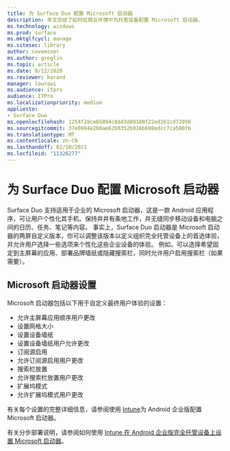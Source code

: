 ```yaml
---
title: 为 Surface Duo 配置 Microsoft 启动器
description: 本文总结了如何在商业环境中为托管设备配置 Microsoft 启动器。
ms.technology: windows
ms.prod: surface
ms.mktglfcycl: manage
ms.sitesec: library
author: coveminer
ms.author: greglin
ms.topic: article
ms.date: 8/12/2020
ms.reviewer: karand
manager: laurawi
ms.audience: itpro
audience: ITPro
ms.localizationpriority: medium
appliesto:
- Surface Duo
ms.openlocfilehash: 1254f28ce65894c8d43d89188f22ed161cd72098
ms.sourcegitcommit: 37e0994e2b8ae62b0352b016b698edcc7ca500fb
ms.translationtype: MT
ms.contentlocale: zh-CN
ms.lasthandoff: 02/10/2021
ms.locfileid: "11326277"
---
```

# 为 Surface Duo 配置 Microsoft 启动器

Surface Duo 支持适用于企业的 Microsoft 启动器，这是一款 Android 应用程序，可让用户个性化其手机、保持井井有条地工作，并无缝同步移动设备和电脑之间的日历、任务、笔记等内容。 事实上，Surface Duo 启动器是 Microsoft 启动器的两屏自定义版本，你可以调整该版本以定义组织完全托管设备上的首选体验，并允许用户选择一些选项来个性化这些企业设备的体验。 例如，可以选择希望固定到主屏幕的应用、部署品牌墙纸或隐藏搜索栏，同时允许用户启用搜索栏（如果需要）。

## Microsoft 启动器设置

Microsoft 启动器包括以下用于自定义最终用户体验的设置：


- 允许主屏幕应用顺序用户更改
- 设置网格大小
- 设置设备墙纸
- 设置设备墙纸用户允许更改
- 订阅源启用
- 允许订阅源启用用户更改
- 搜索栏放置
- 允许搜索栏放置用户更改
- 扩展坞模式
- 允许扩展坞模式用户更改

有关每个设置的完整详细信息，请参阅使用 [Intune](https://docs.microsoft.com/mem/intune/apps/configure-microsoft-launcher)为 Android 企业版配置 Microsoft 启动器。

有关分步部署说明，请参阅如何使用 [Intune 在 Android 企业版完全托管设备上设置 Microsoft 启动器](https://techcommunity.microsoft.com/t5/intune-customer-success/how-to-setup-microsoft-launcher-on-android-enterprise-fully/ba-p/1482134)。
